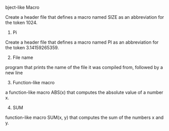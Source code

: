 bject-like Macro

Create a header file that defines a macro named SIZE as an abbreviation for the token 1024.



1. Pi

Create a header file that defines a macro named PI as an abbreviation for the token 3.14159265359.



2. File name

program that prints the name of the file it was compiled from, followed by a new line



3. Function-like macro

a function-like macro ABS(x) that computes the absolute value of a number x.



4. SUM

function-like macro SUM(x, y) that computes the sum of the numbers x and y.

